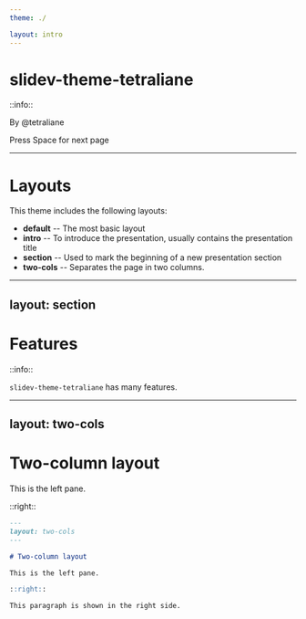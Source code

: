 ```yaml
---
theme: ./

layout: intro
---
```


# slidev-theme-tetraliane

::info::

By @tetraliane

<div class="pt-32 text-right">
  <span @click="$slidev.nav.next" class="px-2 p-1 rounded cursor-pointer hover:bg-white hover:bg-opacity-10">
    Press Space for next page <carbon:arrow-right class="inline"/>
  </span>
</div>

---

# Layouts

This theme includes the following layouts:

- **default** -- The most basic layout
- **intro** -- To introduce the presentation, usually contains the presentation title
- **section** -- Used to mark the beginning of a new presentation section
- **two-cols** -- Separates the page in two columns.

---
layout: section
---

# Features

::info::

`slidev-theme-tetraliane` has many features.

---
layout: two-cols
---

# Two-column layout

This is the left pane.

::right::

```md
---
layout: two-cols
---

# Two-column layout

This is the left pane.

::right::

This paragraph is shown in the right side.
```

